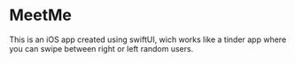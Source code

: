 # MeetMe
This is an iOS app created using swiftUI, wich works like a tinder app where you can swipe between right or left random users.
